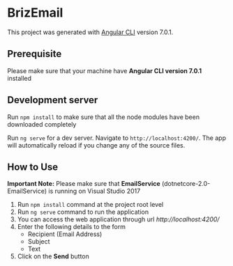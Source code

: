 # BrizEmail

This project was generated with [Angular CLI](https://github.com/angular/angular-cli) version 7.0.1.

## Prerequisite
Please make sure that your machine have **Angular CLI version 7.0.1** installed

## Development server
Run `npm install` to make sure that all the node modules have been downloaded completely

Run `ng serve` for a dev server. Navigate to `http://localhost:4200/`. The app will automatically reload if you change any of the source files.

## How to Use
**Important Note:** Please make sure that **EmailService** (dotnetcore-2.0-EmailService) is running on Visual Studio 2017

1. Run `npm install` command at the project root level
2. Run `ng serve` command to run the application
3. You can access the web application through url *http://localhost:4200/*
4. Enter the following details to the form
    - Recipient (Email Address)
    - Subject
    - Text
5. Click on the **Send** button
